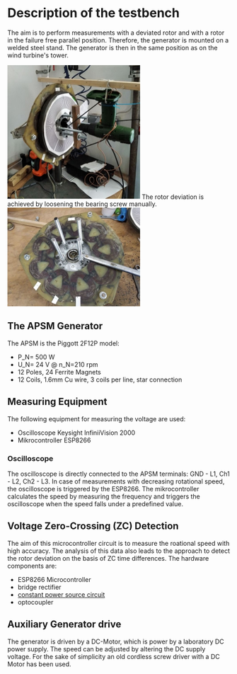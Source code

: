 # Description of the testbench

The aim is to perform measurements with a deviated rotor and with a rotor in the failure free parallel position.
Therefore, the generator is mounted on a welded steel stand. The generator is then in the same position as on the wind turbine's tower.

<img src="Testbench/Akkuschrauberantrieb.jpg" width="300" />
The rotor deviation is achieved by loosening the bearing screw manually.
<img src="Testbench/BearingSkrew.jpg" width="300" />

## The APSM Generator
The APSM is the Piggott 2F12P model:
+ P_N= 500 W
+ U_N= 24 V @ n_N=210 rpm
+ 12 Poles, 24 Ferrite Magnets
+ 12 Coils, 1.6mm Cu wire, 3 coils per line, star connection

## Measuring Equipment
The following equipment for measuring the voltage are used:
+ Oscilloscope Keysight InfiniiVision 2000
+ Mikrocontroller ESP8266 

### Oscilloscope
The oscilloscope is directly connected to the APSM terminals: GND - L1, Ch1 - L2, Ch2 - L3.
In case of measurements with decreasing rotational speed, the oscilloscope is triggered by the ESP8266. The mikrocontroller calculates the speed by measuring the frequency and triggers the oscilloscope when the speed falls under a predefined value.

## Voltage Zero-Crossing (ZC) Detection
The aim of this microcontroller circuit is to measure the roational speed with high accuracy. The analysis of this data also leads to the approach to detect the rotor deviation on the basis of ZC time differences. The hardware components are:
* ESP8266 Microcontroller
* bridge rectifier
* [constant power source circuit](http://www.dieelektronikerseite.de/Pics/Lections/Konstantstromquelle%20-%20Immer%20das%20Gleiche%20S01.GIF)
* optocoupler


## Auxiliary Generator drive
The generator is driven by a DC-Motor, which is power by a laboratory DC power supply. The speed can be adjusted by altering the DC supply voltage. For the sake of simplicity an old cordless screw driver with a DC Motor has been used. 








